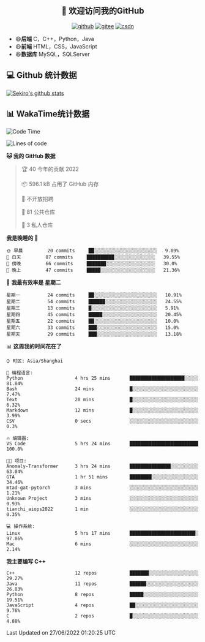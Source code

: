 <h2 align="center">👋 欢迎访问我的GitHub</h2>
<p align="center">
  <a href="https://666wxy666.github.io/"><img src="https://img.shields.io/badge/GitHub-24292e" alt="github"></a>
  <a href="https://gitee.com/wxy_666"><img src="https://img.shields.io/badge/Gitee-fe7300" alt="gitee"></a>
  <a href="https://blog.csdn.net/WXY_666"><img src="https://img.shields.io/badge/CSDN-cf000e" alt="csdn"></a>
</p>

- 😄**后端** C，C++，Python，Java
- 😃**前端** HTML，CSS，JavaScript
- 😆**数据库** MySQL，SQLServer

## 💻 Github 统计数据
[![Sekiro's github stats](https://github-readme-stats.vercel.app/api?username=666WXY666)](https://666wxy666.github.io/)

## 📊 WakaTime统计数据

<!--START_SECTION:waka-->
![Code Time](http://img.shields.io/badge/Code%20Time-0%20secs-blue)

![Lines of code](https://img.shields.io/badge/%E4%BB%8E%E3%80%8C%E4%BD%A0%E5%A5%BD%E4%B8%96%E7%95%8C%E3%80%8D%E6%88%91%E5%B7%B2%E7%BB%8F%E5%86%99%E4%BA%86--287%20Thousand%20%E8%A1%8C%E4%BB%A3%E7%A0%81-blue)

**🐱 我的 GitHub 数据** 

> 🏆 40 今年的贡献 2022
 > 
> 📦 596.1 kB 占用了 GitHub 内存 
 > 
> 🚫 不开放招聘
 > 
> 📜 81 公共仓库 
 > 
> 🔑 3 私人仓库  
 > 
**我是晚睡的 🦉** 

```text
🌞 早晨         20 commits     ██░░░░░░░░░░░░░░░░░░░░░░░   9.09% 
🌆 白天         87 commits     ██████████░░░░░░░░░░░░░░░   39.55% 
🌃 傍晚         66 commits     ███████░░░░░░░░░░░░░░░░░░   30.0% 
🌙 晚上         47 commits     █████░░░░░░░░░░░░░░░░░░░░   21.36%

```
📅 **我最有效率是 星期二** 

```text
星期一          24 commits     ██░░░░░░░░░░░░░░░░░░░░░░░   10.91% 
星期二          54 commits     ██████░░░░░░░░░░░░░░░░░░░   24.55% 
星期三          13 commits     █░░░░░░░░░░░░░░░░░░░░░░░░   5.91% 
星期四          45 commits     █████░░░░░░░░░░░░░░░░░░░░   20.45% 
星期五          22 commits     ██░░░░░░░░░░░░░░░░░░░░░░░   10.0% 
星期六          33 commits     ███░░░░░░░░░░░░░░░░░░░░░░   15.0% 
星期天          29 commits     ███░░░░░░░░░░░░░░░░░░░░░░   13.18%

```


📊 **这周我的时间花在了** 

```text
⌚︎ 时区: Asia/Shanghai

💬 编程语言: 
Python                   4 hrs 25 mins       ████████████████████░░░░░   81.84% 
Bash                     24 mins             █░░░░░░░░░░░░░░░░░░░░░░░░   7.47% 
Text                     20 mins             █░░░░░░░░░░░░░░░░░░░░░░░░   6.32% 
Markdown                 12 mins             █░░░░░░░░░░░░░░░░░░░░░░░░   3.99% 
CSV                      0 secs              ░░░░░░░░░░░░░░░░░░░░░░░░░   0.3%

🔥 编辑器: 
VS Code                  5 hrs 24 mins       █████████████████████████   100.0%

🐱‍💻 项目: 
Anomaly-Transformer      3 hrs 24 mins       ███████████████░░░░░░░░░░   63.04% 
GTA                      1 hr 51 mins        ████████░░░░░░░░░░░░░░░░░   34.46% 
mtad-gat-pytorch         3 mins              ░░░░░░░░░░░░░░░░░░░░░░░░░   1.21% 
Unknown Project          3 mins              ░░░░░░░░░░░░░░░░░░░░░░░░░   0.93% 
tianchi_aiops2022        1 min               ░░░░░░░░░░░░░░░░░░░░░░░░░   0.35%

💻 操作系统: 
Linux                    5 hrs 17 mins       ████████████████████████░   97.86% 
Mac                      6 mins              ░░░░░░░░░░░░░░░░░░░░░░░░░   2.14%

```

**我主要编写 C++** 

```text
C++                      12 repos            ███████░░░░░░░░░░░░░░░░░░   29.27% 
Java                     11 repos            ██████░░░░░░░░░░░░░░░░░░░   26.83% 
Python                   8 repos             █████░░░░░░░░░░░░░░░░░░░░   19.51% 
JavaScript               4 repos             ██░░░░░░░░░░░░░░░░░░░░░░░   9.76% 
C                        2 repos             █░░░░░░░░░░░░░░░░░░░░░░░░   4.88%

```



 Last Updated on 27/06/2022 01:20:25 UTC
<!--END_SECTION:waka-->

<!--
**666WXY666/666WXY666** is a ✨ _special_ ✨ repository because its `README.md` (this file) appears on your GitHub profile.

Here are some ideas to get you started:

- 🔭 I’m currently working on ...
- 🌱 I’m currently learning ...
- 👯 I’m looking to collaborate on ...
- 🤔 I’m looking for help with ...
- 💬 Ask me about ...
- 📫 How to reach me: ...
- 😄 Pronouns: ...
- ⚡ Fun fact: ...
-->
